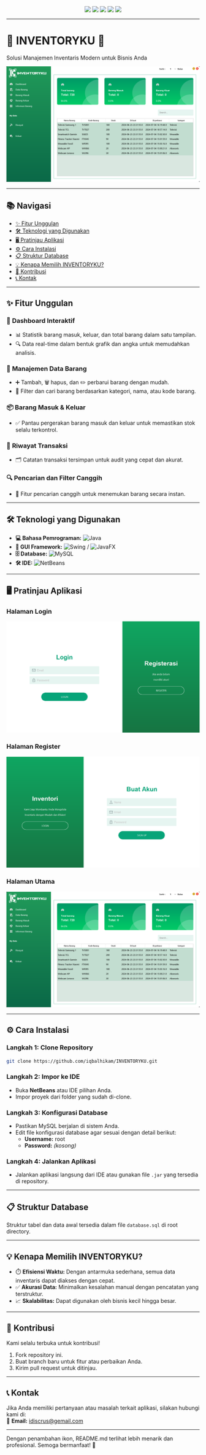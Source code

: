 <p align="center">
  <img src="https://img.shields.io/badge/Java-ED8B00?style=for-the-badge&logo=java&logoColor=white" />
  <img src="https://img.shields.io/badge/Swing-GUI-blue?style=for-the-badge" />
  <img src="https://img.shields.io/badge/JavaFX-8a8a8a?style=for-the-badge" />
  <img src="https://img.shields.io/badge/MySQL-4479A1?style=for-the-badge&logo=mysql&logoColor=white" />
  <img src="https://img.shields.io/badge/NetBeans-1B6AC6?style=for-the-badge&logo=apache-netbeans-ide&logoColor=white" />
</p>

---

# 🌟 **INVENTORYKU** 🌟  
Solusi Manajemen Inventaris Modern untuk Bisnis Anda  

![Logo](Screenshot.png)  

---

## 📚 **Navigasi**  
- [✨ Fitur Unggulan](#-fitur-unggulan)  
- [🛠️ Teknologi yang Digunakan](#️-teknologi-yang-digunakan)  
- [🖥️ Pratinjau Aplikasi](#️-pratinjau-aplikasi)  
- [⚙️ Cara Instalasi](#-cara-instalasi)  
- [📋 Struktur Database](#-struktur-database)  
- [💡 Kenapa Memilih INVENTORYKU?](#-kenapa-memilih-inventoryku)  
- [🤝 Kontribusi](#-kontribusi)  
- [📞 Kontak](#-kontak)  

---

## ✨ **Fitur Unggulan**  
### 🚀 **Dashboard Interaktif**  
- 📊 Statistik barang masuk, keluar, dan total barang dalam satu tampilan.  
- 🔍 Data real-time dalam bentuk grafik dan angka untuk memudahkan analisis.

### 🛒 **Manajemen Data Barang**  
- ➕ Tambah, 🗑️ hapus, dan ✏️ perbarui barang dengan mudah.  
- 🔎 Filter dan cari barang berdasarkan kategori, nama, atau kode barang.  

### 📦 **Barang Masuk & Keluar**  
- ✅ Pantau pergerakan barang masuk dan keluar untuk memastikan stok selalu terkontrol.  

### 📜 **Riwayat Transaksi**  
- 🗂️ Catatan transaksi tersimpan untuk audit yang cepat dan akurat.

### 🔍 **Pencarian dan Filter Canggih**  
- 🔧 Fitur pencarian canggih untuk menemukan barang secara instan.  

---

## 🛠️ **Teknologi yang Digunakan**  
- **💻 Bahasa Pemrograman:** ![Java](https://img.shields.io/badge/Java-ED8B00?style=for-the-badge&logo=java&logoColor=white)  
- **🎨 GUI Framework:** ![Swing](https://img.shields.io/badge/Swing-GUI-blue?style=for-the-badge) / ![JavaFX](https://img.shields.io/badge/JavaFX-8a8a8a?style=for-the-badge)  
- **🗄️ Database:** ![MySQL](https://img.shields.io/badge/MySQL-4479A1?style=for-the-badge&logo=mysql&logoColor=white)  
- **🛠️ IDE:** ![NetBeans](https://img.shields.io/badge/NetBeans-1B6AC6?style=for-the-badge&logo=apache-netbeans-ide&logoColor=white)  

---

## 🖥️ **Pratinjau Aplikasi**  

### **Halaman Login**  
![LOGIN](Login.png)  

### **Halaman Register**  
![REGISTER](Register.png)  

### **Halaman Utama**  
![INVENTORYKU](Screenshot.png)  

---

## ⚙ **Cara Instalasi**  
### Langkah 1: Clone Repository  
```bash  
git clone https://github.com/iqbalhikam/INVENTORYKU.git  
```  

### Langkah 2: Impor ke IDE  
- Buka **NetBeans** atau IDE pilihan Anda.  
- Impor proyek dari folder yang sudah di-clone.  

### Langkah 3: Konfigurasi Database  
- Pastikan MySQL berjalan di sistem Anda.  
- Edit file konfigurasi database agar sesuai dengan detail berikut:  
  - **Username:** root  
  - **Password:** *(kosong)*  

### Langkah 4: Jalankan Aplikasi  
- Jalankan aplikasi langsung dari IDE atau gunakan file `.jar` yang tersedia di repository.  

---

## 📋 **Struktur Database**  
Struktur tabel dan data awal tersedia dalam file `database.sql` di root directory.  

---

## 💡 **Kenapa Memilih INVENTORYKU?**  
- ⏱️ **Efisiensi Waktu:** Dengan antarmuka sederhana, semua data inventaris dapat diakses dengan cepat.  
- ✅ **Akurasi Data:** Minimalkan kesalahan manual dengan pencatatan yang terstruktur.  
- 📈 **Skalabilitas:** Dapat digunakan oleh bisnis kecil hingga besar.  

---

## 🤝 **Kontribusi**  
Kami selalu terbuka untuk kontribusi!  
1. Fork repository ini.  
2. Buat branch baru untuk fitur atau perbaikan Anda.  
3. Kirim pull request untuk ditinjau.  

---

## 📞 **Kontak**  
Jika Anda memiliki pertanyaan atau masalah terkait aplikasi, silakan hubungi kami di:  
📧 **Email:** idiscrus@gemail.com  

---

Dengan penambahan ikon, README.md terlihat lebih menarik dan profesional. Semoga bermanfaat! 🚀  

